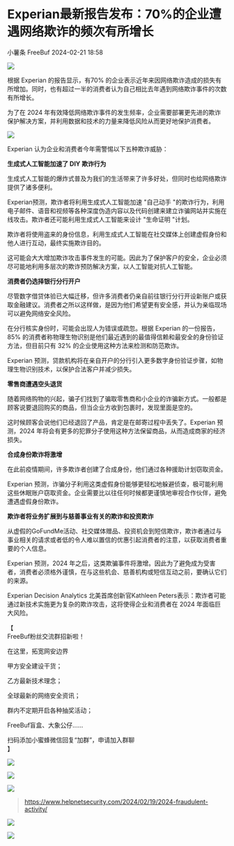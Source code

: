 #  Experian最新报告发布：70%的企业遭遇网络欺诈的频次有所增长   
小薯条  FreeBuf   2024-02-21 18:58  
  
![](https://mmbiz.qpic.cn/mmbiz_gif/qq5rfBadR38jUokdlWSNlAjmEsO1rzv3srXShFRuTKBGDwkj4gvYy34iajd6zQiaKl77Wsy9mjC0xBCRg0YgDIWg/640?wx_fmt=gif "")  
  
  
  
根据 Experian 的报告显示，有70% 的企业表示近年来因网络欺诈造成的损失有所增加。同时，也有超过一半的消费者认为自己相比去年遇到网络欺诈事件的次数有所增长。  
  
  
为了在 2024 年有效降低网络欺诈事件的发生频率，企业需要部署更先进的欺诈保护解决方案，并利用数据和技术的力量来降低风险从而更好地保护消费者。  
  
  
![](https://mmbiz.qpic.cn/mmbiz_jpg/qq5rfBadR39RccFf9VwmjLzVEo8yY4cCX9MgweVQ2R6o0n2icnUgcKuycE29dV1smadmWSyKiaFxJt7Ozdcpy1AQ/640?wx_fmt=jpeg&from=appmsg "")  
  
  
Experian 认为企业和消费者今年需警惕以下五种欺诈威胁：  
  
  
**生成式人工智能加速了 DIY 欺诈行为**  
  
  
  
生成式人工智能的爆炸式普及为我们的生活带来了许多好处，但同时也给网络欺诈提供了诸多便利。  
  
  
Experian预测，欺诈者将利用生成式人工智能加速 "自己动手 "的欺诈行为，利用电子邮件、语音和视频等各种深度伪造内容以及代码创建来建立诈骗网站并实施在线攻击。欺诈者还可能利用生成式人工智能来设计 "生命证明 "计划。  
  
  
欺诈者将使用盗来的身份信息，利用生成式人工智能在社交媒体上创建虚假身份和他人进行互动，最终实施欺诈目的。  
  
  
这可能会大大增加欺诈攻击事件发生的可能。因此为了保护客户的安全，企业必须尽可能地利用多层次的欺诈预防解决方案，以人工智能对抗人工智能。  
  
  
**消费者仍选择银行分行开户**  
  
  
  
尽管数字借贷体验已大幅迁移，但许多消费者仍亲自前往银行分行开设新账户或获取金融建议。消费者之所以这样做，是因为他们希望更有安全感，并认为亲临现场可以避免网络安全风险。  
  
  
在分行核实身份时，可能会出现人为错误或疏忽。根据 Experian 的一份报告，85% 的消费者称物理生物识别是他们最近遇到的最值得信赖和最安全的身份验证方法，但目前只有 32% 的企业使用这种方法来检测和防范欺诈。  
  
  
Experian 预测，贷款机构将在亲自开户的分行引入更多数字身份验证步骤，如物理生物识别技术，以保护合法客户并减少损失。  
  
  
**零售商遭遇空头退货**  
  
  
  
随着网络购物的兴起，骗子们找到了骗取零售商和小企业的诈骗新方式。一般都是顾客说要退回购买的商品，但当企业方收到包裹时，发现里面是空的。  
  
  
这时候顾客会说他们已经退回了产品，肯定是在邮寄过程中丢失了。Experian 预测，2024 年将会有更多的犯罪分子使用这种方法保留商品，从而造成商家的经济损失。  
  
  
**合成身份欺诈将激增**  
  
  
  
在此前疫情期间，许多欺诈者创建了合成身份，他们通过各种援助计划窃取资金。  
  
  
Experian 预测，诈骗分子利用这类虚假身份能够更轻松地躲避侦查，极可能利用这些休眠账户窃取资金。企业需要比以往任何时候都更谨慎地审视合作伙伴，避免遭遇虚假身份欺诈。  
  
  
**欺诈者将业务扩展到与慈善事业有关的欺诈和投资欺诈**  
  
  
  
从虚假的GoFundMe活动、社交媒体赠品、投资机会到短信欺诈，欺诈者通过与事业相关的请求或者低的令人难以置信的优惠引起消费者的注意，以获取消费者重要的个人信息。  
  
  
Experian 预测，2024 年之后，这类欺骗事件将激增。因此为了避免成为受害者，消费者必须格外谨慎，在与这些机会、慈善机构或短信互动之前，要确认它们的来源。  
  
  
Experian Decision Analytics 北美首席创新官Kathleen Peters表示：欺诈者可能通过新技术实施更为复杂的欺诈攻击，这将使得企业和消费者在 2024 年面临巨大风险。  
  
  
【  
FreeBuf粉丝交流群招新啦！  
  
在这里，拓宽网安边界  
  
甲方安全建设干货；  
  
乙方最新技术理念；  
  
全球最新的网络安全资讯；  
  
群内不定期开启各种抽奖活动；  
  
FreeBuf盲盒、大象公仔......  
  
扫码添加小蜜蜂微信回复“加群”，申请加入群聊  
】  
  
![](https://mmbiz.qpic.cn/mmbiz_jpg/qq5rfBadR3ich6ibqlfxbwaJlDyErKpzvETedBHPS9tGHfSKMCEZcuGq1U1mylY7pCEvJD9w60pWp7NzDjmM2BlQ/640?wx_fmt=jpeg&wxfrom=5&wx_lazy=1&wx_co=1 "")  
  
  
![](https://mmbiz.qpic.cn/mmbiz_png/oQ6bDiaGhdyodyXHMOVT6w8DobNKYuiaE7OzFMbpar0icHmzxjMvI2ACxFql4Wbu2CfOZeadq1WicJbib6FqTyxEx6Q/640?wx_fmt=png&wxfrom=5&wx_lazy=1&wx_co=1 "")  
  
![](https://mmbiz.qpic.cn/mmbiz_png/qq5rfBadR3icEEJemUSFlfufMicpZeRJZJ61icYlLmBLDpdYEZ7nIzpGovpHjtxITB6ibiaC3R5hoibVkQsVLQfdK57w/640?wx_fmt=png&wxfrom=5&wx_lazy=1&wx_co=1 "")  
> https://www.helpnetsecurity.com/2024/02/19/2024-fraudulent-activity/  
  
  
![](https://mmbiz.qpic.cn/mmbiz_png/qq5rfBadR3icEEJemUSFlfufMicpZeRJZJ7JfyOicficFrgrD4BHnIMtgCpBbsSUBsQ0N7pHC7YpU8BrZWWwMMghoQ/640?wx_fmt=png&wxfrom=5&wx_lazy=1&wx_co=1 "")  
  
[](http://mp.weixin.qq.com/s?__biz=Mzg2MTAwNzg1Ng==&mid=2247492409&idx=1&sn=0989200153f6f4679af989e0852c8789&chksm=ce1f19a6f96890b01a5f5cab663742e640859aa44f27f3bb31eb0eca8c2fd920bdb9839a5c19&scene=21#wechat_redirect)  
  
[](https://mp.weixin.qq.com/s?__biz=Mzg2MTAwNzg1Ng==&mid=2247492374&idx=1&sn=0b847c8f0f000881d8efc5c646ef4181&scene=21#wechat_redirect)  
  
  
[](https://mp.weixin.qq.com/s?__biz=MjM5NjA0NjgyMA==&mid=2651253272&idx=1&sn=82468d927062b7427e3ca8a912cb2dc7&scene=21#wechat_redirect)  
  
![](https://mmbiz.qpic.cn/mmbiz_gif/qq5rfBadR3icF8RMnJbsqatMibR6OicVrUDaz0fyxNtBDpPlLfibJZILzHQcwaKkb4ia57xAShIJfQ54HjOG1oPXBew/640?wx_fmt=gif&wxfrom=5&wx_lazy=1 "")  
  
